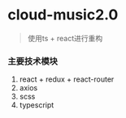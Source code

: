 # cloud-music2.0
> 使用ts + react进行重构

### 主要技术模块
1. react + redux + react-router
2. axios
3. scss
4. typescript
